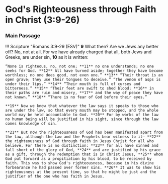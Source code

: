 # God's Righteousness through Faith in Christ (3:9-26)

### Main Passage

!!! Scripture "Romans 3:9-29 (ESV)"
    **9** What then? Are we Jews any better off? No, not at all. For we have already charged that all, both Jews and Greeks, are under sin, **10** as it is written:  
    
    “None is righteous, no, not one; **11** no one understands; no one seeks for God. **12** All have turned aside; together they have become worthless; no one does good, not even one.” **13** “Their throat is an open grave; they use their tongues to deceive.” “The venom of asps is under their lips.” **14** “Their mouth is full of curses and bitterness.” **15** “Their feet are swift to shed blood; **16** in their paths are ruin and misery, **17** and the way of peace they have not known.” **18** “There is no fear of God before their eyes.”  
    
    **19** Now we know that whatever the law says it speaks to those who are under the law, so that every mouth may be stopped, and the whole world may be held accountable to God. **20** For by works of the law no human being will be justified in his sight, since through the law comes knowledge of sin.  
    
    **21** But now the righteousness of God has been manifested apart from the law, although the Law and the Prophets bear witness to it— **22** the righteousness of God through faith in Jesus Christ for all who believe. For there is no distinction: **23** for all have sinned and fall short of the glory of God, **24** and are justified by his grace as a gift, through the redemption that is in Christ Jesus, **25** whom God put forward as a propitiation by his blood, to be received by faith. This was to show God's righteousness, because in his divine forbearance he had passed over former sins. **26** It was to show his righteousness at the present time, so that he might be just and the justifier of the one who has faith in Jesus.  